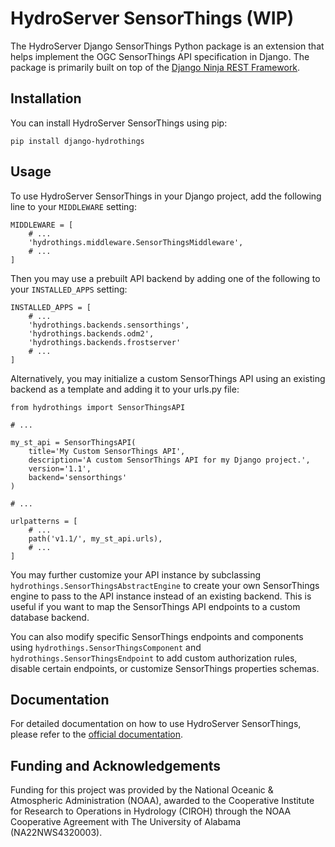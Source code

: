 # HydroServer SensorThings (WIP)

The HydroServer Django SensorThings Python package is an extension that helps implement the OGC SensorThings API specification in Django. The package is primarily built on top of the  [Django Ninja REST Framework](https://github.com/vitalik/django-ninja).

## Installation

You can install HydroServer SensorThings using pip:

```
pip install django-hydrothings
```

## Usage

To use HydroServer SensorThings in your Django project, add the following line to your `MIDDLEWARE` setting:

```
MIDDLEWARE = [
	# ...
	'hydrothings.middleware.SensorThingsMiddleware',
	# ...
]
```

Then you may use a prebuilt API backend by adding one of the following to your `INSTALLED_APPS` setting:

```
INSTALLED_APPS = [
	# ...
	'hydrothings.backends.sensorthings',
	'hydrothings.backends.odm2',
	'hydrothings.backends.frostserver'
	# ...
]
```

Alternatively, you may initialize a custom SensorThings API using an existing backend as a template and adding it to your urls.py file:

```
from hydrothings import SensorThingsAPI

# ...

my_st_api = SensorThingsAPI(
	title='My Custom SensorThings API',
	description='A custom SensorThings API for my Django project.',
	version='1.1',
	backend='sensorthings'
)

# ...

urlpatterns = [
	# ...
	path('v1.1/', my_st_api.urls),
	# ...
]
```

You may further customize your API instance by subclassing `hydrothings.SensorThingsAbstractEngine` to create your own SensorThings engine to pass to the API instance instead of an existing backend. This is useful if you want to map the SensorThings API endpoints to a custom database backend.

You can also modify specific SensorThings endpoints and components using `hydrothings.SensorThingsComponent` and `hydrothings.SensorThingsEndpoint` to add custom authorization rules, disable certain endpoints, or customize SensorThings properties schemas.

## Documentation

For detailed documentation on how to use HydroServer SensorThings, please refer to the [official documentation](https://hydroserver2.github.io/django-hydrothings/).

## Funding and Acknowledgements

Funding for this project was provided by the National Oceanic & Atmospheric Administration (NOAA), awarded to the Cooperative Institute for Research to Operations in Hydrology (CIROH) through the NOAA Cooperative Agreement with The University of Alabama (NA22NWS4320003).
